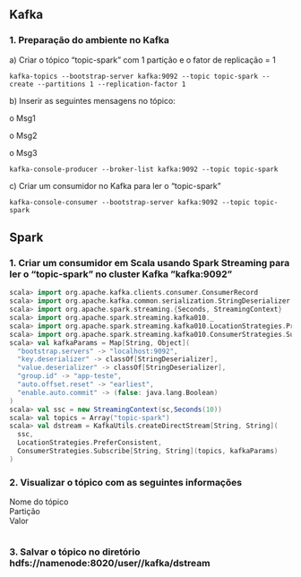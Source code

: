 ## Kafka

### 1. Preparação do ambiente no Kafka

a) Criar o tópico “topic-spark” com 1 partição e o fator de replicação = 1
```
kafka-topics --bootstrap-server kafka:9092 --topic topic-spark --create --partitions 1 --replication-factor 1
```
b) Inserir as seguintes mensagens no tópico:

o Msg1  

o Msg2  

o Msg3
```
kafka-console-producer --broker-list kafka:9092 --topic topic-spark
```
c) Criar um consumidor no Kafka para ler o “topic-spark”
```
kafka-console-consumer --bootstrap-server kafka:9092 --topic topic-spark
```
## Spark

### 1. Criar um consumidor em Scala usando Spark Streaming para ler o “topic-spark” no cluster Kafka ”kafka:9092”
```scala
scala> import org.apache.kafka.clients.consumer.ConsumerRecord
scala> import org.apache.kafka.common.serialization.StringDeserializer
scala> import org.apache.spark.streaming.{Seconds, StreamingContext}
scala> import org.apache.spark.streaming.kafka010._
scala> import org.apache.spark.streaming.kafka010.LocationStrategies.PreferConsistent
scala> import org.apache.spark.streaming.kafka010.ConsumerStrategies.Subscribe
scala> val kafkaParams = Map[String, Object](
  "bootstrap.servers" -> "localhost:9092",
  "key.deserializer" -> classOf[StringDeserializer],
  "value.deserializer" -> classOf[StringDeserializer],
  "group.id" -> "app-teste",
  "auto.offset.reset" -> "earliest",
  "enable.auto.commit" -> (false: java.lang.Boolean)
)
scala> val ssc = new StreamingContext(sc,Seconds(10))
scala> val topics = Array("topic-spark")
scala> val dstream = KafkaUtils.createDirectStream[String, String](
  ssc,
  LocationStrategies.PreferConsistent,
  ConsumerStrategies.Subscribe[String, String](topics, kafkaParams)
)
```
### 2. Visualizar o tópico com as seguintes informações

Nome do tópico  
Partição  
Valor
```scala
```
### 3. Salvar o tópico no diretório hdfs://namenode:8020/user/<nome>/kafka/dstream
```scala
```
